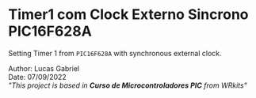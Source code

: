 # **Timer1 com Clock Externo Sincrono PIC16F628A**
Setting  Timer 1 from `PIC16F628A` with synchronous external clock.

Author: Lucas Gabriel <br/>
Date: 07/09/2022 <br/>
_"This project is based in **Curso de Microcontroladores PIC** from WRkits"_
